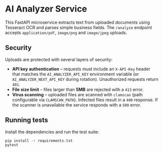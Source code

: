 # AI Analyzer Service

This FastAPI microservice extracts text from uploaded documents using Tesseract OCR
and parses simple business fields. The `/analyze` endpoint accepts `application/pdf`,
`image/png` and `image/jpeg` uploads.

## Security

Uploads are protected with several layers of security:

* **API key authentication** – requests must include an `X-API-Key` header that matches
  the `AI_ANALYZER_API_KEY` environment variable (or `AI_ANALYZER_NEXT_API_KEY` during
  rotation). Unauthorized requests return `401`.
* **File size limit** – files larger than **5MB** are rejected with a `413` error.
* **Virus scanning** – uploaded files are scanned with `clamscan` (path configurable via `CLAMSCAN_PATH`). Infected files
  result in a `400` response. If the scanner is unavailable the service responds
  with a `500` error.

## Running tests

Install the dependencies and run the test suite:

```bash
pip install -r requirements.txt
pytest
```
